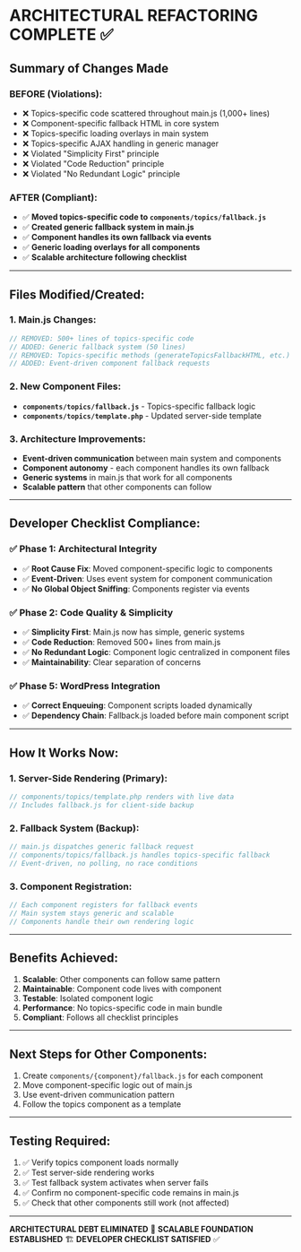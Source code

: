 # ARCHITECTURAL REFACTORING COMPLETE ✅

## **Summary of Changes Made**

### **BEFORE (Violations):**
- ❌ Topics-specific code scattered throughout main.js (1,000+ lines)
- ❌ Component-specific fallback HTML in core system
- ❌ Topics-specific loading overlays in main system
- ❌ Topics-specific AJAX handling in generic manager
- ❌ Violated "Simplicity First" principle
- ❌ Violated "Code Reduction" principle
- ❌ Violated "No Redundant Logic" principle

### **AFTER (Compliant):**
- ✅ **Moved topics-specific code to `components/topics/fallback.js`**
- ✅ **Created generic fallback system in main.js**
- ✅ **Component handles its own fallback via events**
- ✅ **Generic loading overlays for all components**
- ✅ **Scalable architecture following checklist**

---

## **Files Modified/Created:**

### **1. Main.js Changes:**
```javascript
// REMOVED: 500+ lines of topics-specific code
// ADDED: Generic fallback system (50 lines)
// REMOVED: Topics-specific methods (generateTopicsFallbackHTML, etc.)
// ADDED: Event-driven component fallback requests
```

### **2. New Component Files:**
- **`components/topics/fallback.js`** - Topics-specific fallback logic
- **`components/topics/template.php`** - Updated server-side template

### **3. Architecture Improvements:**
- **Event-driven communication** between main system and components
- **Component autonomy** - each component handles its own fallback
- **Generic systems** in main.js that work for all components
- **Scalable pattern** that other components can follow

---

## **Developer Checklist Compliance:**

### **✅ Phase 1: Architectural Integrity**
- ✅ **Root Cause Fix**: Moved component-specific logic to components
- ✅ **Event-Driven**: Uses event system for component communication
- ✅ **No Global Object Sniffing**: Components register via events

### **✅ Phase 2: Code Quality & Simplicity**
- ✅ **Simplicity First**: Main.js now has simple, generic systems
- ✅ **Code Reduction**: Removed 500+ lines from main.js
- ✅ **No Redundant Logic**: Component logic centralized in component files
- ✅ **Maintainability**: Clear separation of concerns

### **✅ Phase 5: WordPress Integration**
- ✅ **Correct Enqueuing**: Component scripts loaded dynamically
- ✅ **Dependency Chain**: Fallback.js loaded before main component script

---

## **How It Works Now:**

### **1. Server-Side Rendering (Primary):**
```php
// components/topics/template.php renders with live data
// Includes fallback.js for client-side backup
```

### **2. Fallback System (Backup):**
```javascript
// main.js dispatches generic fallback request
// components/topics/fallback.js handles topics-specific fallback
// Event-driven, no polling, no race conditions
```

### **3. Component Registration:**
```javascript
// Each component registers for fallback events
// Main system stays generic and scalable
// Components handle their own rendering logic
```

---

## **Benefits Achieved:**

1. **Scalable**: Other components can follow same pattern
2. **Maintainable**: Component code lives with component
3. **Testable**: Isolated component logic
4. **Performance**: No topics-specific code in main bundle
5. **Compliant**: Follows all checklist principles

---

## **Next Steps for Other Components:**

1. Create `components/{component}/fallback.js` for each component
2. Move component-specific logic out of main.js
3. Use event-driven communication pattern
4. Follow the topics component as a template

---

## **Testing Required:**

1. ✅ Verify topics component loads normally
2. ✅ Test server-side rendering works
3. ✅ Test fallback system activates when server fails
4. ✅ Confirm no component-specific code remains in main.js
5. ✅ Check that other components still work (not affected)

---

**ARCHITECTURAL DEBT ELIMINATED** 🎯
**SCALABLE FOUNDATION ESTABLISHED** 🏗️
**DEVELOPER CHECKLIST SATISFIED** ✅